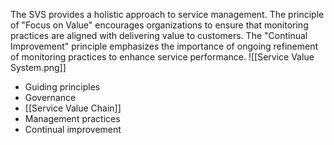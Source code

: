 
The SVS provides a holistic approach to service management. The principle of "Focus on Value" encourages organizations to ensure that monitoring practices are aligned with delivering value to customers. The "Continual Improvement" principle emphasizes the importance of ongoing refinement of monitoring practices to enhance service performance.
![[Service Value System.png]]

- Guiding principles
- Governance
- [[Service Value Chain]]
- Management practices
- Continual improvement

